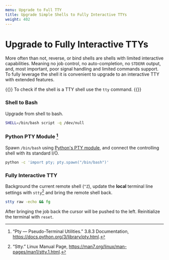 ```yaml
---
menu: Upgrade to Full TTY
title: Upgrade Simple Shells to Fully Interactive TTYs
weight: 402
---
```


# Upgrade to Fully Interactive TTYs

More often than not, reverse, or bind shells are shells with limited interactive capabilities. Meaning no job control, no auto-completion, no `STDERR` output, and, most important, poor signal handling and limited commands support. To fully leverage the shell it is convenient to upgrade to an interactive TTY with extended features.

{{<hint info>}}
To check if the shell is a TTY shell use the `tty` command.
{{</hint>}}

### Shell to Bash

Upgrade from shell to bash.

```sh
SHELL=/bin/bash script -q /dev/null
```

### Python PTY Module [^python-pty-module]

Spawn `/bin/bash` using [Python's PTY module](https://docs.python.org/3/library/pty.html), and connect the controlling shell with its standard I/O.

```sh
python -c 'import pty; pty.spawn("/bin/bash")'
```

### Fully Interactive TTY

Background the current remote shell (`^Z`), update the **local** terminal line settings with `stty`[^stty] and bring the remote shell back.

```sh
stty raw -echo && fg
```

After bringing the job back the cursor will be pushed to the left. Reinitialize the terminal with `reset`.

[^python-pty-module]: “Pty — Pseudo-Terminal Utilities.” 3.8.3 Documentation, https://docs.python.org/3/library/pty.html.
[^stty]: “Stty.” Linux Manual Page, https://man7.org/linux/man-pages/man1/stty.1.html.
